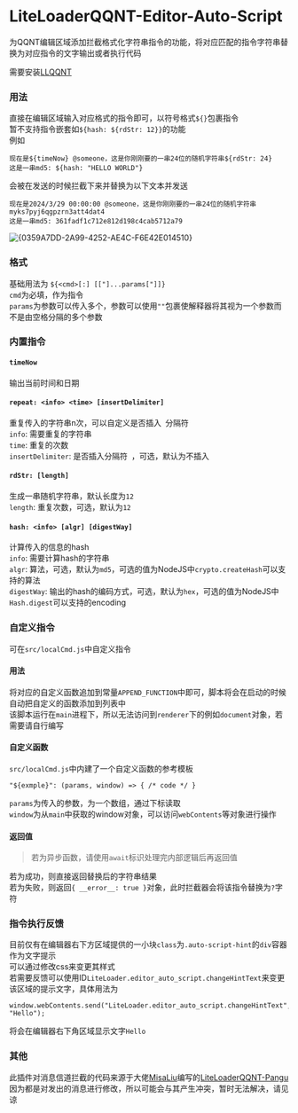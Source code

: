 # LiteLoaderQQNT-Editor-Auto-Script  

为QQNT编辑区域添加拦截格式化字符串指令的功能，将对应匹配的指令字符串替换为对应指令的文字输出或者执行代码  

需要安装[LLQQNT](https://github.com/LiteLoaderQQNT/LiteLoaderQQNT)  

### 用法  
直接在编辑区域输入对应格式的指令即可，以符号格式`${}`包裹指令  
暂不支持指令嵌套如`${hash: ${rdStr: 12}}`的功能  
例如
```
现在是${timeNow} @someone，这是你刚刚要的一串24位的随机字符串${rdStr: 24}
这是一串md5: ${hash: "HELLO WORLD"}
```
会被在发送的时候拦截下来并替换为以下文本并发送
```
现在是2024/3/29 00:00:00 @someone，这是你刚刚要的一串24位的随机字符串myks7pyj6qgpzrn3att4dat4
这是一串md5: 361fadf1c712e812d198c4cab5712a79
```
![{0359A7DD-2A99-4252-AE4C-F6E42E014510}](https://github.com/Eticeweng/LiteLoaderQQNT-Editor-Auto-Script/assets/43090280/1d3ee956-e76d-490b-9416-b9dbf989680e)

### 格式  
基础用法为
`${<cmd>[:] [["]...params["]]}`  
`cmd`为必填，作为指令  
`params`为参数可以传入多个，参数可以使用`""`包裹使解释器将其视为一个参数而不是由空格分隔的多个参数  


### 内置指令  
#### `timeNow`  
输出当前时间和日期  


#### `repeat: <info> <time> [insertDelimiter]`  
重复传入的字符串n次，可以自定义是否插入` `分隔符  
`info`: 需要重复的字符串  
`time`: 重复的次数  
`insertDelimiter`: 是否插入分隔符` `，可选，默认为不插入  


#### `rdStr: [length]`  
生成一串随机字符串，默认长度为`12`  
`length`: 重复次数，可选，默认为`12`  


#### `hash: <info> [algr] [digestWay]`  
计算传入的信息的hash  
`info`: 需要计算hash的字符串  
`algr`: 算法，可选，默认为`md5`，可选的值为NodeJS中`crypto.createHash`可以支持的算法  
`digestWay`: 输出的hash的编码方式，可选，默认为`hex`，可选的值为NodeJS中`Hash.digest`可以支持的encoding 

### 自定义指令
可在`src/localCmd.js`中自定义指令  
#### 用法  
将对应的自定义函数追加到常量`APPEND_FUNCTION`中即可，脚本将会在启动的时候自动把自定义的函数添加到列表中  
该脚本运行在`main`进程下，所以无法访问到`renderer`下的例如`document`对象，若需要请自行编写  
#### 自定义函数  
`src/localCmd.js`中内建了一个自定义函数的参考模板  
```
"${exmple}": (params, window) => { /* code */ }
```
`params`为传入的参数，为一个数组，通过下标读取  
`window`为从`main`中获取的window对象，可以访问`webContents`等对象进行操作  
#### 返回值
> 若为异步函数，请使用`await`标识处理完内部逻辑后再返回值

若为成功，则直接返回替换后的字符串结果  
若为失败，则返回`{ __error__: true }`对象，此时拦截器会将该指令替换为`?`字符  

### 指令执行反馈  
目前仅有在编辑器右下方区域提供的一小块`class`为`.auto-script-hint`的`div`容器作为文字提示  
可以通过修改css来变更其样式  
若需要反馈可以使用ID`LiteLoader.editor_auto_script.changeHintText`来变更该区域的提示文字，具体用法为  
```
window.webContents.send("LiteLoader.editor_auto_script.changeHintText", "Hello");
```
将会在编辑器右下角区域显示文字`Hello`  

### 其他  
此插件对消息信道拦截的代码来源于大佬[MisaLiu](https://github.com/MisaLiu)编写的[LiteLoaderQQNT-Pangu](https://github.com/MisaLiu/LiteLoaderQQNT-Pangu/)  
因为都是对发出的消息进行修改，所以可能会与其产生冲突，暂时无法解决，请见谅
